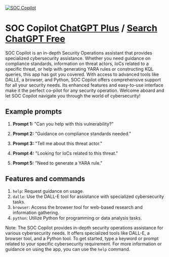 
[![SOC Copilot](https://files.oaiusercontent.com/file-agpIMjjmwNHU9BOE5uhIEizG?se=2123-10-17T08%3A19%3A30Z&sp=r&sv=2021-08-06&sr=b&rscc=max-age%3D31536000%2C%20immutable&rscd=attachment%3B%20filename%3D900722f2-ae28-4d5e-bad6-90c3e66d8011.png&sig=qX8%2B5pnHHj/ESV34zfMYld0vGtItEyTzjaSNMdiqS0k%3D)](https://chat.openai.com/g/g-qvSadylbt-soc-copilot)

# SOC Copilot [ChatGPT Plus](https://chat.openai.com/g/g-qvSadylbt-soc-copilot) / [Search ChatGPT Free](https://gptcall.net/index.html#/?search=SOC%20Copilot)

SOC Copilot is an in-depth Security Operations assistant that provides specialized cybersecurity assistance. Whether you need guidance on compliance standards, information on threat actors, IoCs related to a specific threat, or help with generating YARA rules or constructing KQL queries, this app has got you covered. With access to advanced tools like DALLE, a browser, and Python, SOC Copilot offers comprehensive support for all your security needs. Its enhanced features and easy-to-use interface make it the perfect co-pilot for any security operation. Welcome aboard and let SOC Copilot navigate you through the world of cybersecurity!

## Example prompts

1. **Prompt 1:** "Can you help with this vulnerability?"

2. **Prompt 2:** "Guidance on compliance standards needed."

3. **Prompt 3:** "Tell me about this threat actor."

4. **Prompt 4:** "Looking for IoCs related to this threat."

5. **Prompt 5:** "Need to generate a YARA rule."

## Features and commands

1. `help`: Request guidance on usage.
2. `dalle`: Use the DALL-E tool for assistance with specialized cybersecurity tasks.
3. `browser`: Access the browser tool for web-based research and information gathering.
4. `python`: Utilize Python for programming or data analysis tasks.

Note: The SOC Copilot provides in-depth security operations assistance for various cybersecurity needs. It offers specialized tools like DALL-E, a browser tool, and a Python tool. To get started, type a keyword or prompt related to your specific cybersecurity requirement. For more information or guidance on using the app, you can use the `help` command.


